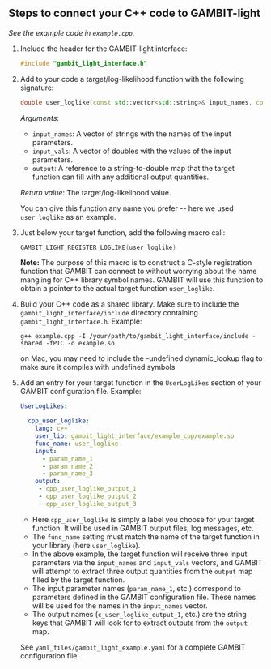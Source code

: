 ## Steps to connect your C++ code to GAMBIT-light

_See the example code in `example.cpp`._

1. Include the header for the GAMBIT-light interface:
   ```cpp
   #include "gambit_light_interface.h"
   ```


2. Add to your code a target/log-likelihood function with the following signature:
   ```cpp
   double user_loglike(const std::vector<std::string>& input_names, const std::vector<double>& input_vals, std::map<std::string,double>& output)
   ```
   _Arguments_:
   * `input_names`: A vector of strings with the names of the input parameters.
   * `input_vals`: A vector of doubles with the values of the input parameters.
   * `output`: A reference to a string-to-double map that the target function can fill with any additional output quantities.

   _Return value_: The target/log-likelihood value.

   You can give this function any name you prefer -- here we used `user_loglike` as an example.


3. Just below your target function, add the following macro call:
   ```cpp
   GAMBIT_LIGHT_REGISTER_LOGLIKE(user_loglike)
   ```
   **Note:** The purpose of this macro is to construct a C-style registration function that GAMBIT can connect to without worrying about the 
   name mangling for C++ library symbol names. GAMBIT will use this function to obtain a pointer to the actual target function `user_loglike`.


4. Build your C++ code as a shared library. Make sure to include the `gambit_light_interface/include` directory containing `gambit_light_interface.h`. Example:
   ```
   g++ example.cpp -I /your/path/to/gambit_light_interface/include -shared -fPIC -o example.so
   ``` 
   on Mac, you may need to include the -undefined dynamic_lookup flag to make sure it compiles with undefined symbols


5. Add an entry for your target function in the `UserLogLikes` section of your GAMBIT configuration file. Example:
   ```yaml
   UserLogLikes:

     cpp_user_loglike:
       lang: c++
       user_lib: gambit_light_interface/example_cpp/example.so
       func_name: user_loglike
       input:
         - param_name_1
         - param_name_2
         - param_name_3
       output:
        - cpp_user_loglike_output_1
        - cpp_user_loglike_output_2
        - cpp_user_loglike_output_3
   ```
   * Here `cpp_user_loglike` is simply a label you choose for your target function. It will be used in GAMBIT output files, log messages, etc. 
   * The `func_name` setting must match the name of the target function in your library (here `user_loglike`).
   * In the above example, the target function will receive three input parameters via the `input_names` and `input_vals` vectors, and GAMBIT will attempt to extract three output quantities from the `output` map filled by the target function.
   * The input parameter names (`param_name_1`, etc.) correspond to parameters defined in the GAMBIT configuration file. These names will be used for the names in the `input_names` vector.
   * The output names (`c_user_loglike_output_1`, etc.) are the string keys that GAMBIT will look for to extract outputs from the `output` map.

   See `yaml_files/gambit_light_example.yaml` for a complete GAMBIT configuration file.
   
